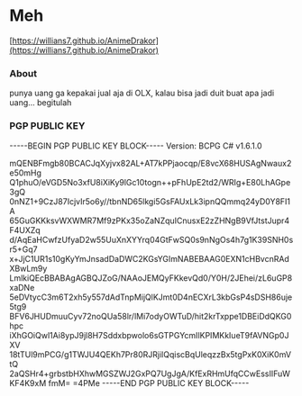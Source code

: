 # Meh

[https://willians7.github.io/AnimeDrakor](https://willians7.github.io/AnimeDrakor)

### About

punya uang ga kepakai jual aja di OLX, kalau bisa jadi duit buat apa jadi uang...
begitulah

### PGP PUBLIC KEY

-----BEGIN PGP PUBLIC KEY BLOCK-----
Version: BCPG C# v1.6.1.0

mQENBFmgb80BCACJqXyjvx82AL+AT7kPPjaocqp/E8vcX68HUSAgNwaux2e50mHg
Q1phuO/eVGD5No3xfU8iXiKy9lGc10togn++pFhUpE2td2/WRIg+E80LhAGpe3gQ
0nNZ1+9CzJ87IcjvIr5o6y//tbnND65lkgi5GsFAUxLk3ipnQQmmq24yD0Y8FI1A
65GuGKKksvWXWMR7Mf9zPKx35oZaNZquICnusxE2zZHNgB9VfJtstJupr4F4UXZq
d/AqEaHCwfzUfyaD2w55UuXnXYYrq04GtFwSQ0s9nNgOs4h7g1K39SNH0sr5+Gq7
x+JjC1UR1s10gKyYmJnsadDaDWC2KGsYGImNABEBAAG0EXN1cHBvcnRAdXBwLm9y
LmlkiQEcBBABAgAGBQJZoG/NAAoJEMQyFKkevQd0/Y0H/2JEhei/zL6uGP8xaDNe
5eDVtycC3m6T2xh5y557dAdTnpMijQlKJmt0D4nECXrL3kbGsP4sDSH86uje5tg9
BFV6JHUDmuuCyv72noQUa58lr/lMi7odyOWTuD/hit2krTxppe1DBEiDdQKG0hpc
iXhGOiQwl1Ai8ypJ9jl8H7Sddxbpwolo6sGTPGYcmIlKPIMKkIueT9fAVNGp0JXV
18tTUl9mPCG/g1TWJU4QEKh7Pr80RJRjilQqiscBqUleqzzBx5tgPxK0XiK0mVtQ
2aQSHr4+grbstbHXhwMGSZWJ2GxPQ7UgJgA/KfExRHmUfqCCwEssIIFuWKF4K9xM
fmM=
=4PMe
-----END PGP PUBLIC KEY BLOCK-----
~~~
